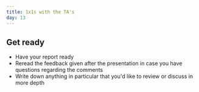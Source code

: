 ```yaml
---
title: 1x1s with the TA's
day: 13
---
```


Get ready
------------
- Have your report ready
- Reread the feedback given after the presentation in case you have questions regarding the comments
- Write down anything in particular that you'd like to review or discuss in more depth
